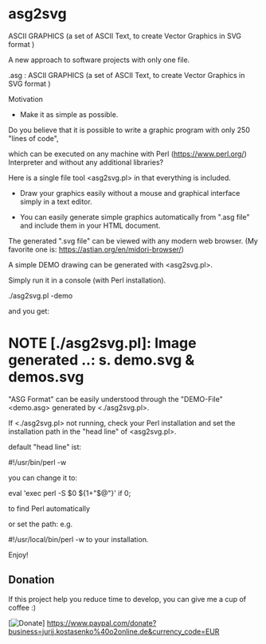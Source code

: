 # asg2svg
ASCII GRAPHICS (a set of ASCII Text, to create Vector Graphics in SVG format )

A new approach to software projects with only one file.

.asg : ASCII GRAPHICS (a set of ASCII Text, to create Vector Graphics in SVG format )


Motivation

- Make it as simple as possible.

Do you believe that it is possible to write a graphic program with only 250 "lines of code",

which can be executed on any machine with Perl (https://www.perl.org/) Interpreter and without any additional libraries?

Here is a single file tool <asg2svg.pl> in that everything is included.

- Draw your graphics easily without a mouse and graphical interface simply in a text editor.

-  You can easily generate simple graphics automatically from ".asg file" and include them in your HTML document.

The generated ".svg file" can be viewed with any modern web browser. (My favorite one is: https://astian.org/en/midori-browser/)

A simple DEMO drawing can be generated with <asg2svg.pl>.

Simply run it in a console (with Perl installation).

./asg2svg.pl -demo

and you get:

# NOTE [./asg2svg.pl]: Image generated ..: s.  demo.svg & demos.svg


"ASG Format" can be easily understood through the "DEMO-File" <demo.asg> generated by <./asg2svg.pl>.


If <./asg2svg.pl> not running, check your Perl installation and set the installation path in the "head line" of <asg2svg.pl>.

default "head line" ist:

#!/usr/bin/perl -w

you can change it to:

eval 'exec perl -S $0 ${1+"$@"}'
                if 0;

to find Perl automatically

or set the path: e.g.

#!/usr/local/bin/perl -w
to your installation.



Enjoy!


## Donation
If this project help you reduce time to develop, you can give me a cup of coffee :) 


[![Donate](https://img.shields.io/badge/Donate-PayPal-green.svg)] https://www.paypal.com/donate?business=jurij.kostasenko%40o2online.de&currency_code=EUR
